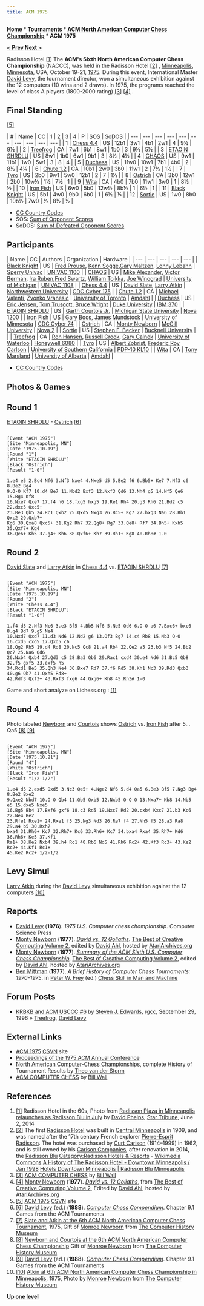 ```yaml
---
title: ACM 1975
---
```

**[Home](Home "Home") * [Tournaments](Tournaments_and_Matches "Tournaments and Matches") * [ACM North American Computer Chess Championship](ACM_North_American_Computer_Chess_Championship "ACM North American Computer Chess Championship") * ACM 1975**

**[\< Prev](ACM_1974 "ACM 1974") [Next >](ACM_1976 "ACM 1976")**

[](http://www.startribune.com/local/minneapolis/261540121.html) Radisson Hotel <a id="cite-note-1" href="#cite-ref-1">[1]</a>
The **ACM's Sixth North American Computer Chess Championship** (NACCC), was held in the Radisson Hotel <a id="cite-note-2" href="#cite-ref-2">[2]</a> , [Minneapolis](https://en.wikipedia.org/wiki/Minneapolis%2C_Minnesota), [Minnesota](https://en.wikipedia.org/wiki/Minnesota), USA, October 19-21, [1975](Timeline#1975 "Timeline"). During this event, International Master [David Levy](David_Levy "David Levy"), the tournament director, won a simultaneous exhibition against the 12 computers (10 wins and 2 draws). In 1975, the programs reached the level of class A players (1800-2000 rating) <a id="cite-note-3" href="#cite-ref-3">[3]</a> <a id="cite-note-4" href="#cite-ref-4">[4]</a> .

## Final Standing

<a id="cite-note-5" href="#cite-ref-5">[5]</a>

|  #
|  Name
|  CC
|  1
|  2
|  3
|  4
|  P
|  SOS
|  SoDOS
|
| --- | --- | --- | --- | --- | --- | --- | --- | --- | --- |
|  1
| [Chess 4.4](</Chess_(Program)> "Chess (Program)") |  US
|  12b1
|  3w1
|  4b1
|  2w1
|  4
|  9½
|  9½
|
|  2
| [Treefrog](Treefrog "Treefrog") |  CA
|  7w1
|  6b1
|  8w1
|  1b0
|  3
|  9½
|  5½
|
|  3
| [ETAOIN SHRDLU](ETAOIN_SHRDLU "ETAOIN SHRDLU") |  US
|  8w1
|  1b0
|  6w1
|  9b1
|  3
|  8½
|  4½
|
|  4
| [CHAOS](CHAOS "CHAOS") |  US
|  9w1
|  11b1
|  1w0
|  5w1
|  3
|  8
|  4
|
|  5
| [Duchess](Duchess "Duchess") |  US
|  11w0
|  10w1
|  7b1
|  4b0
|  2
|  8½
|  4¼
|
|  6
| [Chute 1.2](Chute "Chute") |  CA
|  10b1
|  2w0
|  3b0
|  11w1
|  2
|  7½
|  1½
|
|  7
| [Tyro](Tyro "Tyro") |  US
|  2b0
|  9w1
|  5w0
|  12b1
|  2
|  7
|  1½
|
|  8
| [Ostrich](Ostrich "Ostrich") |  CA
|  3b0
|  12w1
|  2b0
|  10w½
|  1½
|  7½
|  1
|
|  9
| [Wita](Awit "Awit") |  CA
|  4b0
|  7b0
|  11w1
|  3w0
|  1
|  8½
|  ½
|
|  10
| [Iron Fish](Iron_Fish "Iron Fish") |  US
|  6w0
|  5b0
|  12w½
|  8b½
|  1
|  6½
|  1
|
|  11
| [Black Knight](Black_Knight "Black Knight") |  US
|  5b1
|  4w0
|  9b0
|  6b0
|  1
|  6½
|  ¼
|
|  12
| [Sortie](Sortie "Sortie") |  US
|  1w0
|  8b0
|  10b½
|  7w0
|  ½
|  8½
|  ½
|

- [CC Country Codes](https://en.wikipedia.org/wiki/ISO_3166-1)
- SOS: [Sum of Opponent Scores](https://en.wikipedia.org/wiki/Buchholz_system)
- SoDOS: [Sum of Defeated Opponent Scores](https://en.wikipedia.org/wiki/Neustadtl_score)

## Participants

|  Name
|  CC
|  Authors
|  Organization
|  Hardware
|
| --- | --- | --- | --- | --- |
| [Black Knight](Black_Knight "Black Knight") |  US
| [Fred Prouse](index.php?title=Fred_Prouse&action=edit&redlink=1 "Fred Prouse (page does not exist)"), [Kenn Sogge](index.php?title=Kenn_Sogge&action=edit&redlink=1 "Kenn Sogge (page does not exist)"),[Gary Maltzen](index.php?title=Gary_Maltzen&action=edit&redlink=1 "Gary Maltzen (page does not exist)"), [Lonny Lebahn](index.php?title=Lonny_Lebahn&action=edit&redlink=1 "Lonny Lebahn (page does not exist)") | [Sperry Univac](https://en.wikipedia.org/wiki/UNIVAC) | [UNIVAC 1100](UNIVAC_1100 "UNIVAC 1100") |
| [CHAOS](CHAOS "CHAOS") |  US
| [Mike Alexander](Mike_Alexander "Mike Alexander"), [Victor Berman](Victor_Berman "Victor Berman"), [Ira Ruben](Ira_Ruben "Ira Ruben"),[Fred Swartz](Fred_Swartz "Fred Swartz"), [William Toikka](William_Toikka "William Toikka"), [Joe Winograd](Joe_Winograd "Joe Winograd") | [University of Michigan](University_of_Michigan "University of Michigan") | [UNIVAC 1108](UNIVAC_1100 "UNIVAC 1100") |
| [Chess 4.4](</Chess_(Program)> "Chess (Program)") |  US
| [David Slate](David_Slate "David Slate"), [Larry Atkin](Larry_Atkin "Larry Atkin") | [Northwestern University](Northwestern_University "Northwestern University") | [CDC Cyber 175](CDC_Cyber "CDC Cyber") |
| [Chute 1.2](Chute "Chute") |  CA
| [Michael Valenti](Michael_Valenti "Michael Valenti"), [Zvonko Vranesic](Zvonko_Vranesic "Zvonko Vranesic") | [University of Toronto](University_of_Toronto "University of Toronto") | [Amdahl](Amdahl_470 "Amdahl 470") |
| [Duchess](Duchess "Duchess") |  US
| [Eric Jensen](Eric_Jensen "Eric Jensen"), [Tom Truscott](Tom_Truscott "Tom Truscott"), [Bruce Wright](Bruce_Wright "Bruce Wright") | [Duke University](Duke_University "Duke University") | [IBM 370](IBM_370 "IBM 370") |
| [ETAOIN SHRDLU](ETAOIN_SHRDLU "ETAOIN SHRDLU") |  US
| [Garth Courtois Jr.](Garth_Courtois_Jr. "Garth Courtois Jr.") | [Michigan State University](Michigan_State_University "Michigan State University") | [Nova 1200](Nova#1200 "Nova") |
| [Iron Fish](Iron_Fish "Iron Fish") |  US
| [Gary Boos](Gary_Boos "Gary Boos"), [James Mundstock](James_Mundstock "James Mundstock") | [University of Minnesota](University_of_Minnesota "University of Minnesota") | [CDC Cyber 74](CDC_Cyber "CDC Cyber") |
| [Ostrich](Ostrich "Ostrich") |  CA
| [Monty Newborn](Monroe_Newborn "Monroe Newborn") | [McGill University](McGill_University "McGill University") | [Nova 2](Nova#2 "Nova") |
| [Sortie](Sortie "Sortie") |  US
| [Stephen F. Becker](Stephen_F._Becker "Stephen F. Becker") | [Bucknell University](https://en.wikipedia.org/wiki/Bucknell_University) |  |
| [Treefrog](Treefrog "Treefrog") |  CA
| [Ron Hansen](Ron_Hansen "Ron Hansen"), [Russell Crook](Russell_Crook "Russell Crook"), [Gary Calnek](Gary_Calnek "Gary Calnek") | [University of Waterloo](University_of_Waterloo "University of Waterloo") | [Honeywell 6080](Honeywell_6000 "Honeywell 6000") |
| [Tyro](Tyro "Tyro") |  US
| [Albert Zobrist](Albert_Zobrist "Albert Zobrist"), [Frederic Roy Carlson](Frederic_Roy_Carlson "Frederic Roy Carlson") | [University of Southern California](University_of_Southern_California "University of Southern California") | [PDP-10 KL10](PDP-10 "PDP-10") |
| [Wita](Awit "Awit") |  CA
| [Tony Marsland](Tony_Marsland "Tony Marsland") | [University of Alberta](University_of_Alberta "University of Alberta") | [Amdahl](Amdahl_470 "Amdahl 470") |

- [CC Country Codes](https://en.wikipedia.org/wiki/ISO_3166-1)

## Photos & Games

## Round 1

[ETAOIN SHRDLU](ETAOIN_SHRDLU "ETAOIN SHRDLU") - [Ostrich](Ostrich "Ostrich") <a id="cite-note-6" href="#cite-ref-6">[6]</a>

```

[Event "ACM 1975"]
[Site "Minneapolis, MN"]
[Date "1975.10.19"]
[Round "1"]
[White "ETAOIN SHRDLU"]
[Black "Ostrich"]
[Result "1-0"]

1.e4 e5 2.Bc4 Nf6 3.Nf3 Nxe4 4.Nxe5 d5 5.Be2 f6 6.Bb5+ Ke7 7.Nf3 c6 8.Be2 Bg4
9.O-O Kf7 10.d4 Be7 11.Nbd2 Bxf3 12.Nxf3 Qd6 13.Nh4 g5 14.Nf5 Qe6 15.Bg4 Kf8
16.Nxe7 Qxe7 17.f4 h6 18.fxg5 hxg5 19.Re1 Rh4 20.g3 Rh6 21.Bd2 c5 22.dxc5 Qxc5+
23.Be3 Qb5 24.Rc1 Qxb2 25.Qxd5 Nxg3 26.Bc5+ Kg7 27.hxg3 Na6 28.Rb1 Qxc2 29.Qxb7+
Kg6 30.Qxa8 Qxc5+ 31.Kg2 Rh7 32.Qg8+ Rg7 33.Qe8+ Rf7 34.Bh5+ Kxh5 35.Qxf7+ Kg4
36.Qe6+ Kh5 37.g4+ Kh6 38.Qxf6+ Kh7 39.Rh1+ Kg8 40.Rh8# 1-0

```

## Round 2

[](http://www.computerhistory.org/chess/full_record.php?iid=stl-431f4cc15f2c0)
[David Slate](David_Slate "David Slate") and [Larry Atkin](Larry_Atkin "Larry Atkin") in [Chess 4.4](</Chess_(Program)> "Chess (Program)") vs. [ETAOIN SHRDLU](ETAOIN_SHRDLU "ETAOIN SHRDLU") <a id="cite-note-7" href="#cite-ref-7">[7]</a>

```

[Event "ACM 1975"]
[Site "Minneapolis, MN"]
[Date "1975.10.19"]
[Round "2"]
[White "Chess 4.4"]
[Black "ETAOIN SHRDLU"]
[Result "1-0"]

1.f4 d5 2.Nf3 Nc6 3.e3 Bf5 4.Bb5 Nf6 5.Ne5 Qd6 6.O-O a6 7.Bxc6+ bxc6 8.g4 Bd7 9.g5 Ne4
10.Nxd7 Qxd7 11.d3 Nd6 12.Nd2 g6 13.Qf3 Bg7 14.c4 Rb8 15.Nb3 O-O 16.cxd5 cxd5 17.Qxd5 c6
18.Qg2 Rb5 19.d4 Rd8 20.Nc5 Qc8 21.a4 Rb4 22.Qe2 a5 23.b3 Nf5 24.Bb2 Qc7 25.Na6 Qd6
26.Nxb4 Qxb4 27.Qd3 c5 28.Ba3 Qb6 29.Rac1 cxd4 30.e4 Nd6 31.Bc5 Qb8 32.f5 gxf5 33.exf5 h5
34.Rcd1 Be5 35.Qh3 Ne4 36.Bxe7 Rd7 37.f6 Rd5 38.Kh1 Nc3 39.Rd3 Qxb3 40.g6 Qb7 41.Qxh5 Rd8+
42.Rdf3 Qxf3+ 43.Rxf3 fxg6 44.Qxg6+ Kh8 45.Rh3# 1-0

```

Game and short analyze on Lichess.org : [[1]](https://en.lichess.org/ed8PdieS)

## Round 4

[](http://www.computerhistory.org/chess/full_record.php?iid=stl-430b9bbe09ba4)
Photo labeled [Newborn](Monroe_Newborn "Monroe Newborn") and [Courtois](Garth_Courtois_Jr. "Garth Courtois Jr.") shows [Ostrich](Ostrich "Ostrich") vs. [Iron Fish](Iron_Fish "Iron Fish") after 5... Qa5 <a id="cite-note-8" href="#cite-ref-8">[8]</a> <a id="cite-note-9" href="#cite-ref-9">[9]</a>

```

[Event "ACM 1975"]
[Site "Minneapolis, MN"]
[Date "1975.10.21"]
[Round "4"]
[White "Ostrich"]
[Black "Iron Fish"]
[Result "1/2-1/2"]

1.e4 d5 2.exd5 Qxd5 3.Nc3 Qe5+ 4.Nge2 Nf6 5.d4 Qa5 6.Be3 Bf5 7.Ng3 Bg4 8.Be2 Bxe2
9.Qxe2 Nbd7 10.O-O Qb4 11.Qb5 Qxb5 12.Nxb5 O-O-O 13.Nxa7+ Kb8 14.Nb5 e5 15.dxe5 Nxe5
16.Bg5 Bb4 17.Bxf6 gxf6 18.c3 Rd5 19.Nxc7 Rd2 20.cxb4 Kxc7 21.b3 Kc6 22.Ne4 Re2
23.Rfe1 Rxe1+ 24.Rxe1 f5 25.Ng3 Nd3 26.Re7 f4 27.Nh5 f5 28.a3 Ra8 29.a4 b5 30.Rxh7
bxa4 31.Rh6+ Kc7 32.Rh7+ Kc6 33.Rh6+ Kc7 34.bxa4 Rxa4 35.Rh7+ Kd6 36.Rh6+ Ke5 37.Kf1
Ra1+ 38.Ke2 Nxb4 39.h4 Rc1 40.Rb6 Nd5 41.Rh6 Rc2+ 42.Kf3 Rc3+ 43.Ke2 Rc2+ 44.Kf1 Rc1+
45.Ke2 Rc2+ 1/2-1/2

```

## Levy Simul

[](http://www.computerhistory.org/chess/full_record.php?iid=stl-430b9bbdbe635)
[Larry Atkin](Larry_Atkin "Larry Atkin") during the [David Levy](David_Levy "David Levy") simultaneous exhibition against the 12 computers <a id="cite-note-10" href="#cite-ref-10">[10]</a>

## Reports

- [David Levy](David_Levy "David Levy") (**1976**). *1975 U.S. Computer chess championship*. Computer Science Press
- [Monty Newborn](Monroe_Newborn "Monroe Newborn") (**1977**). *[David vs. 12 Goliaths](http://www.atariarchives.org/bcc2/showpage.php?page=21)*. [The Best of Creative Computing Volume 2](Creative_Computing#Best2 "Creative Computing"), edited by [David Ahl](https://en.wikipedia.org/wiki/David_H._Ahl), hosted by [AtariArchives.org](http://www.atariarchives.org/)
- [Monty Newborn](Monroe_Newborn "Monroe Newborn") (**1977**). *[Summary of the ACM Sixth U.S. Computer Chess Championship](http://www.atariarchives.org/bcc2/showpage.php?page=22)*. [The Best of Creative Computing Volume 2](Creative_Computing#Best2 "Creative Computing"), edited by [David Ahl](https://en.wikipedia.org/wiki/David_H._Ahl), hosted by [AtariArchives.org](http://www.atariarchives.org/)
- [Ben Mittman](Ben_Mittman "Ben Mittman") (**1977**). *A Brief History of Computer Chess Tournaments: 1970-1975*. in [Peter W. Frey](Peter_W._Frey "Peter W. Frey") (ed.) [Chess Skill in Man and Machine](Chess_Skill_in_Man_and_Machine "Chess Skill in Man and Machine")

## Forum Posts

- [KRBKB and ACM USCCC #6](http://groups.google.com/group/rec.games.chess.computer/browse_frm/thread/a72e548b90803b83) by [Steven J. Edwards](Steven_Edwards "Steven Edwards"), [rgcc](Computer_Chess_Forums "Computer Chess Forums"), September 29, 1996 » [Treefrog](Treefrog "Treefrog"), [David Levy](David_Levy "David Levy")

## External Links

- [ACM 1975](http://www.csvn.nl/index.php/historie/computer-computer/88-acm-1975) [CSVN](CSVN "CSVN") site
- [Proceedings of the 1975 ACM Annual Conference](http://portal.acm.org/toc.cfm?id=800181&coll=GUIDE&dl=GUIDE&type=proceeding&idx=SERIES324&part=series&WantType=Proceedings&title=ACM%2FCSC-ER&CFID=87593177&CFTOKEN=36310741)
- [North American Computer-Chess Championships](http://old.csvn.nl/ncc_hist.html), complete History of Tournament Results by [Theo van der Storm](Theo_van_der_Storm "Theo van der Storm")
- [ACM COMPUTER CHESS](http://ed-thelen.org/comp-hist/ACM-ComputerChessWall.html) by [Bill Wall](index.php?title=Bill_Wall&action=edit&redlink=1 "Bill Wall (page does not exist)")

## References

1. <a id="cite-ref-1" href="#cite-note-1">[1]</a> Radisson Hotel in the 60s, Photo from [Radisson Plaza in Minneapolis relaunches as Radisson Blu in July](http://www.startribune.com/local/minneapolis/261540121.html) by [David Phelps](http://www.startribune.com/bios/10645671.html), [Star Tribune](https://en.wikipedia.org/wiki/Star_Tribune), June 2, 2014
1. <a id="cite-ref-2" href="#cite-note-2">[2]</a> The first [Radisson Hotel](https://en.wikipedia.org/wiki/Radisson_Hotels) was built in [Central Minneapolis](https://en.wikipedia.org/wiki/Central,_Minneapolis) in 1909, and was named after the 17th century French explorer [Pierre-Esprit Radisson](https://en.wikipedia.org/wiki/Pierre-Esprit_Radisson). The hotel was purchased by [Curt Carlson](https://en.wikipedia.org/wiki/Carlson_Companies) (1914–1999) in 1962, and is still owned by his [Carlson Companies](https://en.wikipedia.org/wiki/Carlson_Companies), after renovation in 2014, the [Radisson Blu](https://en.wikipedia.org/wiki/Radisson_Blu)
   [Category:Radisson Hotels & Resorts](http://commons.wikimedia.org/wiki/Category:Radisson_Hotels_%26_Resorts) - [Wikimedia Commons](https://en.wikipedia.org/wiki/Wikimedia_Commons)
   [A History of The Radisson Hotel - Downtown Minneapolis / Jan 1998](http://www.hotel-online.com/News/SpecialReleases1998/HistoryRadissonHotel_Jan1998.html)
   [Hotels Downtown Minneapolis | Radisson Blu Minneapolis](http://www.radissonblu.com/hotel-minneapolis)
1. <a id="cite-ref-3" href="#cite-note-3">[3]</a> [ACM COMPUTER CHESS](http://ed-thelen.org/comp-hist/ACM-ComputerChessWall.html) by [Bill Wall](http://www.chessgames.com/perl/chessplayer?pid=32393)
1. <a id="cite-ref-4" href="#cite-note-4">[4]</a> [Monty Newborn](Monroe_Newborn "Monroe Newborn") (**1977**). *[David vs. 12 Goliaths](http://www.atariarchives.org/bcc2/showpage.php?page=21)*, from [The Best of Creative Computing Volume 2](Creative_Computing#Best2 "Creative Computing"), Edited by [David Ahl](https://en.wikipedia.org/wiki/David_H._Ahl), hosted by [AtariArchives.org](http://www.atariarchives.org/)
1. <a id="cite-ref-5" href="#cite-note-5">[5]</a> [ACM 1975](http://www.csvn.nl/index.php/historie/computer-computer/88-acm-1975) [CSVN](CSVN "CSVN") site
1. <a id="cite-ref-6" href="#cite-note-6">[6]</a> [David Levy](David_Levy "David Levy") (ed.) (**1988**). *[Computer Chess Compendium](Computer_Chess_Compendium "Computer Chess Compendium")*. Chapter 9.1 Games from the ACM Tournaments
1. <a id="cite-ref-7" href="#cite-note-7">[7]</a> [Slate and Atkin at the 6th ACM North American Computer Chess Tournament](http://www.computerhistory.org/chess/full_record.php?iid=stl-431f4cc15f2c0), 1975, Gift of [Monroe Newborn](Monroe_Newborn "Monroe Newborn") from [The Computer History Museum](The_Computer_History_Museum "The Computer History Museum")
1. <a id="cite-ref-8" href="#cite-note-8">[8]</a> [Newborn and Courtois at the 6th ACM North American Computer Chess Championship](http://www.computerhistory.org/chess/full_record.php?iid=stl-430b9bbe09ba4) Gift of [Monroe Newborn](Monroe_Newborn "Monroe Newborn") from [The Computer History Museum](The_Computer_History_Museum "The Computer History Museum")
1. <a id="cite-ref-9" href="#cite-note-9">[9]</a> [David Levy](David_Levy "David Levy") (ed.) (**1988**). *[Computer Chess Compendium](Computer_Chess_Compendium "Computer Chess Compendium")*. Chapter 9.1 Games from the ACM Tournaments
1. <a id="cite-ref-10" href="#cite-note-10">[10]</a> [Atkin at 6th ACM North American Computer Chess Championship in Minneapolis](http://www.computerhistory.org/chess/full_record.php?iid=stl-430b9bbdbe635), 1975, Photo by [Monroe Newborn](Monroe_Newborn "Monroe Newborn") from [The Computer History Museum](The_Computer_History_Museum "The Computer History Museum")

**[Up one level](ACM_North_American_Computer_Chess_Championship "ACM North American Computer Chess Championship")**

